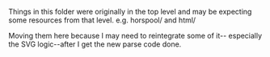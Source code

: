 Things in this folder were originally in the top level and may be
expecting some resources from that level. e.g. horspool/ and html/

Moving them here because I may need to reintegrate some of it--
especially the SVG logic--after I get the new parse code done.

